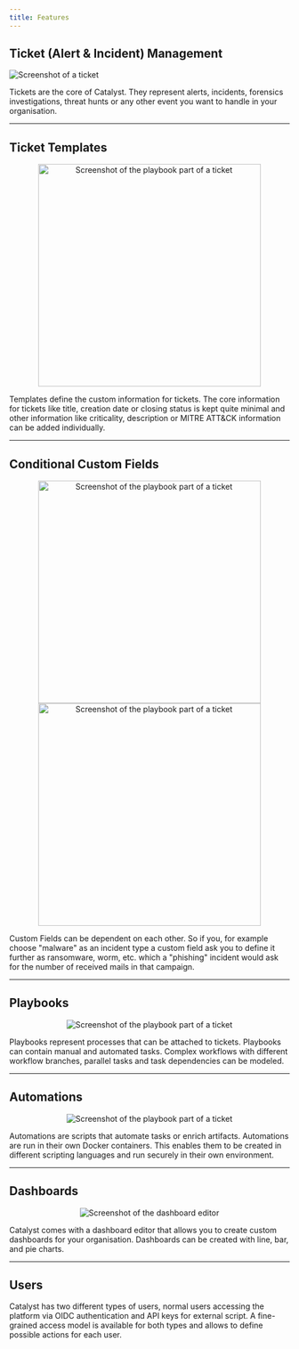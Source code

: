 ```yaml
---
title: Features
---
```


## Ticket (Alert & Incident) Management

![Screenshot of a ticket](/screenshots/ticket.png)

Tickets are the core of Catalyst. They represent alerts, incidents, forensics
investigations, threat hunts or any other event you want to handle in your
organisation.

---

## Ticket Templates

<center>
  <img width="400" style={{float: 'right', marginLeft: '10px', marginBottom: '20px'}} alt="Screenshot of the playbook part of a ticket" src="/screenshots/details.png" />
</center>

Templates define the custom information for tickets. The core information for
tickets like title, creation date or closing status is kept quite minimal and other
information like criticality, description or MITRE ATT&CK information can be
added individually.

<hr style={{clear: 'both'}}/>

## Conditional Custom Fields

<center>
  <img width="400" style={{marginRight: '10px', marginBottom: '20px'}} alt="Screenshot of the playbook part of a ticket" src="/screenshots/conditional_custom_field_a.png" />
  <img width="400" alt="Screenshot of the playbook part of a ticket" src="/screenshots/conditional_custom_field_b.png" />
</center>

Custom Fields can be dependent on each other. So if you, for example choose 
"malware" as an incident type a custom field ask you to define it further as
ransomware, worm, etc. which a "phishing" incident would ask for the number
of received mails in that campaign.

<hr style={{clear: 'both'}}/>

## Playbooks

<center>
  <img style={{float: 'left', marginRight: '10px', marginBottom: '20px'}} alt="Screenshot of the playbook part of a ticket" src="/screenshots/phishing_playbook.png" />
</center>

Playbooks represent processes that can be attached to tickets. Playbooks can 
contain manual and automated tasks. Complex workflows with different workflow
branches, parallel tasks and task dependencies can be modeled.

<hr style={{clear: 'both'}}/>

## Automations

<center>
  <img style={{marginRight: '10px', marginBottom: '20px'}} alt="Screenshot of the playbook part of a ticket" src="/screenshots/script.png" />
</center>

Automations are scripts that automate tasks or enrich artifacts. Automations are
run in their own Docker containers. This enables them to be created in different
scripting languages and run securely in their own environment. 

<hr style={{clear: 'both'}}/>

## Dashboards

<center>
  <img style={{float: 'right', marginLeft: '10px', marginBottom: '20px'}} alt="Screenshot of the dashboard editor" src="/screenshots/dashboard.png" />
</center>

Catalyst comes with a dashboard editor that allows you to create custom dashboards
for your organisation. Dashboards can be created with line, bar, and pie charts.

<hr style={{clear: 'both'}}/>

## Users

Catalyst has two different types of users, normal users accessing the platform
via OIDC authentication and API keys for external script. A
fine-grained access model is available for both types and allows to define 
possible actions for each user.

<!--

<span class="chip">Enterprise only</span>

## Group Management

Catalyst Enterprise allows you to define groups that can be used for the ticket 
access permissions.

<span class="chip">Enterprise only</span>

## Ticket Level Permissions

Ticket can be restricted to be viewable or editable by certain users or groups 
only. This enables you the share more delicate incidents only with a limited 
part of the overall users.

<span class="chip">Enterprise only</span>

## Alert Ingestion Filter

Alert Ingestion Filters run on every created event and allow automated actions
like setting the severity for new incidents automatically or auto-closing noisy 
alerts.

<span class="chip">Enterprise only</span>

## Ticket Graph

The Ticket Graph is an explorative view on tickets and artifacts to visualize
relations and clusters of those.


-->
